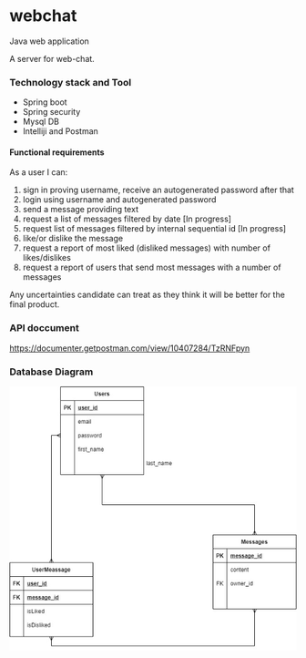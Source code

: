 
# webchat

Java web application

A server for web-chat. 

### Technology stack and Tool
- Spring boot 
- Spring security
- Mysql DB
- Intelliji and Postman

#### Functional requirements

As a user I can:
1. sign in proving username, receive an autogenerated password after that
2. login using username and autogenerated password
3. send a message providing text 
4. request a list of messages filtered by date [In progress]
5. request list of messages filtered by internal sequential id [In progress]
6. like/or dislike the message
7. request a report of most liked (disliked messages) with number of likes/dislikes
8. request a report of users that send most messages with a number of messages

Any uncertainties candidate can treat as they think it will be better for the final product.

### API doccument

https://documenter.getpostman.com/view/10407284/TzRNFpyn

### Database Diagram
![Image](/Web_chat_DB_Diagram.jpg)
